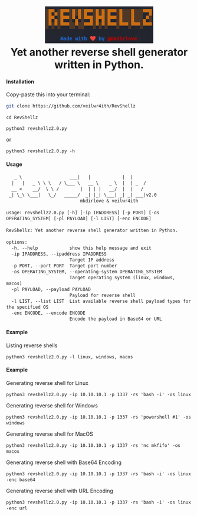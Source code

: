 <h1 align="center">
  <br>
  <a href="https://github.com/mkdirlove/RevShellz"><img src="https://github.com/mkdirlove/RevShellz/blob/main/logo.png" alt="RevShellz
"></a>
  <br>
  Yet another reverse shell generator written in Python.
  <br>
</h1>

#### Installation

Copy-paste this into your terminal:

```sh
git clone https://github.com/veilwr4ith/RevShellz
```
```
cd RevShellz
```
```
python3 revshellz2.0.py
```
or
```
python3 revshellz2.0.py -h
```
#### Usage
``` 
   _ \                  ___|   |            |  |
  |   |   _ \ \ \   / \___ \   __ \    _ \  |  | _  /
  __ <    __/  \ \ /        |  | | |   __/  |  |   /
 _| \_\ \___|   \_/   _____/  _| |_| \___| _| _| ___|v2.0
                            mkdirlove & veilwr4ith

usage: revshellz2.0.py [-h] [-ip IPADDRESS] [-p PORT] [-os OPERATING_SYSTEM] [-pl PAYLOAD] [-l LIST] [-enc ENCODE]

RevShellz: Yet another reverse shell generator written in Python.

options:
  -h, --help            show this help message and exit
  -ip IPADDRESS, --ipaddress IPADDRESS
                        Target IP address
  -p PORT, --port PORT  Target port number
  -os OPERATING_SYSTEM, --operating-system OPERATING_SYSTEM
                        Target operating system (linux, windows, macos)
  -pl PAYLOAD, --payload PAYLOAD
                        Payload for reverse shell
  -l LIST, --list LIST  List available reverse shell payload types for the specified OS
  -enc ENCODE, --encode ENCODE
                        Encode the payload in Base64 or URL

```
#### Example

Listing reverse shells
```
python3 revshellz2.0.py -l linux, windows, macos
```

#### Example

Generating reverse shell for Linux
```
python3 revshellz2.0.py -ip 10.10.10.1 -p 1337 -rs 'bash -i' -os linux
```
Generating reverse shell for Windows
```
python3 revshellz2.0.py -ip 10.10.10.1 -p 1337 -rs 'powershell #1' -os windows
```
Generating reverse shell for MacOS
```
python3 revshellz2.0.py -ip 10.10.10.1 -p 1337 -rs 'nc mkfifo' -os macos
```
Generating reverse shell with Base64 Encoding
```
python3 revshellz2.0.py -ip 10.10.10.1 -p 1337 -rs 'bash -i' -os linux -enc base64
```
Generating reverse shell with URL Encoding
```
python3 revshellz2.0.py -ip 10.10.10.1 -p 1337 -rs 'bash -i' -os linux -enc url
```
